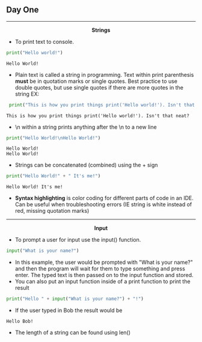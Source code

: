 ## Day One

---

<p align=center><b>Strings</b></p>


- To print text to console.
```python
print("Hello world!")
```
```
Hello World!
```
- Plain text is called a string in programming. Text within print parenthesis **must** be in quotation marks or single quotes. Best practice to use double quotes, but use single quotes if there are more quotes in the string EX: 
```python
 print("This is how you print things print('Hello world!'). Isn't that neat?")
 ```
 ```
 This is how you print things print('Hello world!'). Isn't that neat?
 ```
- \n within a string prints anything after the \n to a new line
```python
print("Hello World!\nHello World!")
```
```
Hello World!
Hello World!
```
- Strings can be concatenated (combined) using the + sign

```python
print("Hello World!" + " It's me!")
```
```
Hello World! It's me!
```

- **Syntax highlighting** is color coding for different parts of code in an IDE. Can be useful when troubleshooting errors (IE string is white instead of red, missing quotation marks)

---

<p align=center><b>Input</b></p>



- To prompt a user for input use the input() function.
```python
input("What is your name?")
```
- In this example, the user would be prompted with "What is your name?" and then the program will wait for them to type something and press enter. The typed text is then passed on to the input function and stored.
- You can also put an input function inside of a print function to print the result
```python
print("Hello " + input("What is your name?") + "!")
```
- If the user typed in Bob the result would be
```
Hello Bob!
```
- The length of a string can be found using len()
